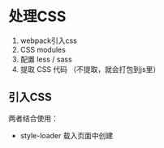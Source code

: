 # 处理CSS

1. webpack引入css
2. CSS modules
3. 配置 less / sass
4. 提取 CSS 代码 （不提取，就会打包到js里）

## 引入CSS

两者结合使用：

* style-loader   载入页面中创建 <style> 标签将CSS添加到DOM
    * style-loader/url  需要配合 file-loader，载入页面中是已<link> 标签将css添加到DOM,但是它是有几个css文件就有几个link，不怎么使用这种方式
    * style-loader/useable
* css-loader     让 JS文件中可以引入 css，解析css

**简单的🌰**

安照以下目录格式初始化：

```
.
├── index.html
├── package.json
├── src
│   ├── app.js
│   └── css
│       ├── base.css
│       └── common.css
└── webpack.config.js
```

代码：

```
# index.html, 常规html文件，引入打包好后的js文件

<script src="./dist/app.bundle.js"></script>  

# webpack.config.js
var path = require('path')

module.exports = {
    entry: {
        app: './src/app.js'
    },
    output: {
        path: path.resolve(__dirname, 'dist'),
        filename: '[name].bundle.js'
    },
    module: {
        rules: [
            {
                test: /\.css$/,
                use: [
                    {
                        loader: 'style-loader'
                    },
                    {
                        loader: 'css-loader'
                    }
                ]
            }
        ]
    }
}

# app.js
import './css/base.css'

# base.css
html {
    background: yellowgreen;
}
```

**style-loader/url 怎么使用**

* 需要配合着 `file-loader`
* 引入几个css， link 就有几个，不推荐使用

```
var path = require('path')

module.exports = {
    entry: {
        app: './src/app.js'
    },
    output: {
        path: path.resolve(__dirname, 'dist'),
        publicPath: './dist/',          // 配置静态资源文件路径
        filename: '[name].bundle.js'
    },
    module: {
        rules: [
            {
                test: /\.css$/,
                use: [
                    {
                        loader: 'style-loader/url'
                    },
                    {
                        loader: 'file-loader'   // 更改
                    }
                ]
            }
        ]
    }
}
```

**style-loader/useable 怎么使用**

* 控制样式插入或不插入页面中
* 打包以后也可以在浏览器运行环境中运行，控制样式的插入

```
# app.js
import base from './css/base.css'
import common from './css/common.css'

var flag = false;

setInterval(function () {
    if (flag) {
        base.unuse()
    } else {
        base.use()
    }
    flag = !flag
}, 500)

# webpack.config.js 修改

rules: [
    {
        test: /\.css$/,
        use: [
            {
                loader: 'style-loader/useable'
            },
            {
                loader: 'css-loader'
                // loader: 'file-loader'
            }
        ]
    }
]
```
### style-loader 的options配置

* inserAt (style标签插入位置)
* insertInfo (插入到dom)
* singleton （是否只使用一个style标签）
* transform （转化，浏览器环境下，插入页面前）

```
# 新建一个 css.transform.js
module.exports = function (css) {
    // 并不是打包的时候运行的，运行webpack 的时候不会运行
    // 要在 style-loader 塞入样式文件到 html 页面执行的
    // 运行环境是在浏览器下执行的，可以拿到 浏览器相关参数
    // import 了几次css文件，就会执行几次
    console.log(css);
    console.log(window.innerWidth)
    console.log(window.innerHeight);

    if (window.innerWidth >= 768) {
        return css.replace('yellowgreen', 'red')
    } else {
        return css.replace('yellowgreen', 'orange')
    }
}

# webpack.js
var path = require('path')

module.exports = {
    entry: {
        app: './src/app.js'
    },
    output: {
        path: path.resolve(__dirname, 'dist'),
        publicPath: './dist/',
        filename: '[name].bundle.js'
    },
    module: {
        rules: [
            {
                test: /\.css$/,
                use: [
                    {
                        loader: 'style-loader',
                        options: {
                            insertInto: '#app',
                            singleton: true,
                            transform: './src/css.transform.js'
                        }
                    },
                    {
                        loader: 'css-loader'
                        // loader: 'file-loader'
                    }
                ]
            }
        ]
    }
}
```

### css-loader 的options配置

* alias (解析的别名)
* importLoader (@import)
* Minimize (是否压缩)
* module (启用css-modules)

**CSS-Modules模块化的一些知识点**

* :local    (局部样式)
* :global   （全局样式） 
* composes  （继承一段样式）
* composes ... from path (引入一段样式)
* localIdentName: '[path][name]_[local]--[hash:base64:5]' （定义编译后 class 名称格式）
    * path 引用 css 路径
    * name 当前 import 的 css 名称
    * local 本地的样式 class 的名称
    * hash 加盐 防止有重复

> 注意： 使用 composes 必须在其他规则之前，开头第一行使用。不然就会影响css 文件的加载顺序。


**继续使用上面简单的🌰**

```
# webpack.config.js 修改后

module: {
    rules: [
        {
            test: /\.css$/,
            use: [
                {
                    loader: 'style-loader',
                    options: {
                        // insertInto: '#app', 注释，因为后面对 app 样式覆盖
                        singleton: true,
                        transform: './src/css.transform.js'
                    }
                },
                {
                    loader: 'css-loader',
                    options: {
                        // minimize: true,  // 压缩
                        module: true,       // 启用 css-modules
                        localIdentName: '[path][name]_[local][hash:base64:5]'  // 根据文件路径+文件名_+本地样式名+一串加盐生成的类名，更清晰直观
                    }
                }
            ]
        }
    ]
}
```

## 配置 Less / Sass

**安装相关依赖**

```
$ npm install less-loader less --save-dev
$ npm install sass-loader node-sass --save-dev
```

**less/sass 配置也是相当的简单**

1. 如果只存在 less / sass 的样式文件，只需要在use里的 `style-loader->css-loader->` 加上 `less-loader`就可以了
2. CSS loader 的处理是从后向前依次处理，`less-loader` 处理完交给`css-loader`处理，`css-loader`处理完，交给 `style-loader`处理； 所以顺序很重要
3. 如果存在多样式的文件，就要新增一个 rules 规则配置项了

```
# webpack.config.js

    module: {
        rules: [
            {
                test: /\.less$/,
                use: [
                    {
                        loader: 'style-loader',
                        options: {
                            // insertInto: '#app',
                            singleton: true,
                            transform: './src/css.transform.js'
                        }
                    },
                    {
                        loader: 'css-loader',
                        options: {
                            // minimize: true,
                            module: true,
                            localIdentName: '[path][name]_[local][hash:base64:5]'
                        }
                    },
                    {
                        loader: 'less-loader'
                    }
                ]
            }
        ]
    }
```

## 提取CSS

* ExtractTextWebpackPlugin （主流）
* extract-loader

**需要安装插件**

```
$ npm install extract-text-webpack-plugin --save-dev
```

### 小🌰子

还是使用上面的例子进下改造：

1. 下载依赖
2. `src` 下新增`components` 组建目录， 目录下新增 `a.js`，文件中引入 `css/components/a.less` 样式文件
3. `app.js` 使用动态函数载入组件 `a.js`
3. 指定 动态打包 chunk 的名字 

```
# webpack.config.js

var path = require('path')
var ExtractTextWebpackPlugin = require('extract-text-webpack-plugin');

module.exports = {
    entry: {
        app: './src/app.js'
    },
    output: {
        path: path.resolve(__dirname, 'dist'),
        publicPath: './dist/',
        filename: '[name].bundle.js',       // 初始化打包的名称
        chunkFilename: '[name].bundle.js'   // 动态异步加载打包的名称
    },
    module: {
        rules: [
            {
                test: /\.less$/,
                // 加载loader时，使用此插件来进下， fallback 如何 载入页面， use 使用 loader
                use: ExtractTextWebpackPlugin.extract({
                    fallback: {
                        loader: 'style-loader',
           
                        options: {
                            // insertInto: '#app',
                            singleton: true,
                            transform: './src/css.transform.js'
                        }
                    },
                    use: [
                        {
                            loader: 'css-loader',
                            options: {
                                // minimize: true,
                                module: true,
                                localIdentName: '[path][name]_[local][hash:base64:5]'
                            }
                        },
                        {
                            loader: 'less-loader'
                        }
                    ]
                })
            }
        ]
    },
    plugins: [
        new ExtractTextWebpackPlugin({
            filename: '[name].min.css',
            allChunks: false   // 指定范围
        })
    ]
}

# app.js

import base from './css/base.less'
import common from './css/common.less'

var app = document.getElementById('app');
app.innerHTML = `<div class="${base.box}"></div>`;

import(/*
    webpackChunkName: 'a'    
*/ './components/a').then(function (a) {
    console.log(a);
})

```